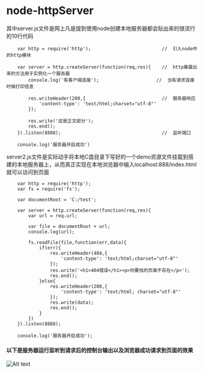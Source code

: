 # node-httpServer
其中server.js文件是网上凡是提到使用node创建本地服务器都会贴出来的很流行的10行代码

		var http = require('http');                          //  引入node中的http模块

		var server = http.createServer(function(req,res){    //  http暴露出来的方法用于实例化一个服务器
			console.log('有客户端连接');                     //  当有请求连接时候打印信息

			res.writeHeader(200,{                            //  服务器响应
				'content-type': 'text/html;charset="utf-8"'
			});

			res.write('这是正文部分');
			res.end();
		}).listen(8888);                                     //  监听端口

		console.log('服务器开启成功')

server2.js文件是实际动手将本地C盘目录下写好的一个demo资源文件挂载到搭建的本地服务器上，从而真正实现在本地浏览器中输入localhost:888/index.html就可以访问到页面

		var http = require('http');
		var fs = require('fs');

		var documentRoot = 'C:/test';

		var server = http.createServer(function(req,res){
			var url = req.url;

			var file = documentRoot + url;
			console.log(url);

			fs.readFile(file,function(err,data){
				if(err){
					res.writeHeader(404,{
						'content-type': 'text/html;charset="utf-8"'
					});
					res.write('<h1>404错误</h1><p>你要找的页面不存在</p>');
					res.end();
				}else{
					res.writeHeader(200,{
						'content-type': 'text/html;	charset="utf-8"'
					});
					res.write(data);
					res.end();
				}
			})
		}).listen(8888);

		console.log('服务器开启成功');

#### 以下是服务器运行监听到请求后的控制台输出以及浏览器成功请求到页面的效果

![Alt text]('./img/console.PNG')
